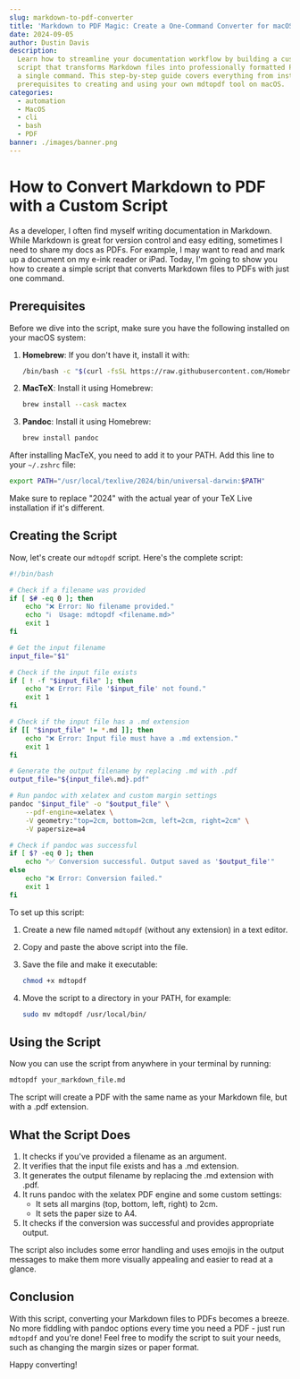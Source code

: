 ```yaml
---
slug: markdown-to-pdf-converter
title: 'Markdown to PDF Magic: Create a One-Command Converter for macOS'
date: 2024-09-05
author: Dustin Davis
description:
  Learn how to streamline your documentation workflow by building a custom
  script that transforms Markdown files into professionally formatted PDFs with
  a single command. This step-by-step guide covers everything from installing
  prerequisites to creating and using your own mdtopdf tool on macOS.
categories:
  - automation
  - MacOS
  - cli
  - bash
  - PDF
banner: ./images/banner.png
---
```


# How to Convert Markdown to PDF with a Custom Script

As a developer, I often find myself writing documentation in Markdown. While
Markdown is great for version control and easy editing, sometimes I need to
share my docs as PDFs. For example, I may want to read and mark up a document on
my e-ink reader or iPad. Today, I'm going to show you how to create a simple
script that converts Markdown files to PDFs with just one command.

## Prerequisites

Before we dive into the script, make sure you have the following installed on
your macOS system:

1. **Homebrew**: If you don't have it, install it with:

   ```bash
   /bin/bash -c "$(curl -fsSL https://raw.githubusercontent.com/Homebrew/install/HEAD/install.sh)"
   ```

2. **MacTeX**: Install it using Homebrew:

   ```bash
   brew install --cask mactex
   ```

3. **Pandoc**: Install it using Homebrew:

   ```bash
   brew install pandoc
   ```

After installing MacTeX, you need to add it to your PATH. Add this line to your
`~/.zshrc` file:

```bash
export PATH="/usr/local/texlive/2024/bin/universal-darwin:$PATH"
```

Make sure to replace "2024" with the actual year of your TeX Live installation
if it's different.

## Creating the Script

Now, let's create our `mdtopdf` script. Here's the complete script:

```bash
#!/bin/bash

# Check if a filename was provided
if [ $# -eq 0 ]; then
    echo "❌ Error: No filename provided."
    echo "ℹ️  Usage: mdtopdf <filename.md>"
    exit 1
fi

# Get the input filename
input_file="$1"

# Check if the input file exists
if [ ! -f "$input_file" ]; then
    echo "❌ Error: File '$input_file' not found."
    exit 1
fi

# Check if the input file has a .md extension
if [[ "$input_file" != *.md ]]; then
    echo "❌ Error: Input file must have a .md extension."
    exit 1
fi

# Generate the output filename by replacing .md with .pdf
output_file="${input_file%.md}.pdf"

# Run pandoc with xelatex and custom margin settings
pandoc "$input_file" -o "$output_file" \
    --pdf-engine=xelatex \
    -V geometry:"top=2cm, bottom=2cm, left=2cm, right=2cm" \
    -V papersize=a4

# Check if pandoc was successful
if [ $? -eq 0 ]; then
    echo "✅ Conversion successful. Output saved as '$output_file'"
else
    echo "❌ Error: Conversion failed."
    exit 1
fi
```

To set up this script:

1. Create a new file named `mdtopdf` (without any extension) in a text editor.
2. Copy and paste the above script into the file.
3. Save the file and make it executable:

   ```bash
   chmod +x mdtopdf
   ```

4. Move the script to a directory in your PATH, for example:

   ```bash
   sudo mv mdtopdf /usr/local/bin/
   ```

## Using the Script

Now you can use the script from anywhere in your terminal by running:

```bash
mdtopdf your_markdown_file.md
```

The script will create a PDF with the same name as your Markdown file, but with
a .pdf extension.

## What the Script Does

1. It checks if you've provided a filename as an argument.
2. It verifies that the input file exists and has a .md extension.
3. It generates the output filename by replacing the .md extension with .pdf.
4. It runs pandoc with the xelatex PDF engine and some custom settings:
   - It sets all margins (top, bottom, left, right) to 2cm.
   - It sets the paper size to A4.
5. It checks if the conversion was successful and provides appropriate output.

The script also includes some error handling and uses emojis in the output
messages to make them more visually appealing and easier to read at a glance.

## Conclusion

With this script, converting your Markdown files to PDFs becomes a breeze. No
more fiddling with pandoc options every time you need a PDF - just run `mdtopdf`
and you're done! Feel free to modify the script to suit your needs, such as
changing the margin sizes or paper format.

Happy converting!
